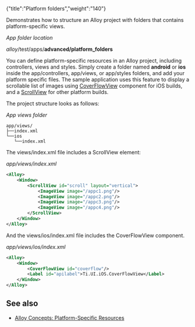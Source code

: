 {"title":"Platform folders","weight":"140"}

Demonstrates how to structure an Alloy project with folders that contains platform-specific views.

*App folder location*

_alloy_/test/apps/**advanced/platform\_folders**

You can define platform-specific resources in an Alloy project, including controllers, views and styles. Simply create a folder named **android** or **ios** inside the app/controllers, app/views, or app/styles folders, and add your platform specific files. The sample application uses this feature to display a scrollable list of images using [CoverFlowView](#!/api/Titanium.UI.iOS.CoverFlowView) component for iOS builds, and a [ScrollView](#!/api/Titanium.UI.ScrollView) for other platform builds.

The project structure looks as follows:

*App views folder*

```
app/views/
├──index.xml
└──ios
   └──index.xml
```

The views/index.xml file includes a ScrollView element:

*app/views/index.xml*

```xml
<Alloy>
    <Window>
        <ScrollView id="scroll" layout="vertical">
            <ImageView image="/appc1.png"/>
            <ImageView image="/appc2.png"/>
            <ImageView image="/appc3.png"/>
            <ImageView image="/appc4.png"/>
        </ScrollView>
    </Window>
</Alloy>
```

And the views/ios/index.xml file includes the CoverFlowView component.

*app/views/ios/index.xml*

```xml
<Alloy>
    <Window>
        <CoverFlowView id="coverflow"/>
        <Label id="apilabel">Ti.UI.iOS.CoverFlowView</Label>
    </Window>
</Alloy>
```

## See also

* [Alloy Concepts: Platform-Specific Resources](/docs/appc/Alloy_Framework/Alloy_Guide/Alloy_Concepts/#platform-specific-resources)
